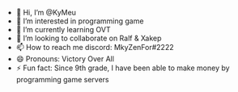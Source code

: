- 👋 Hi, I’m @KyMeu
- 👀 I’m interested in programming game
- 🌱 I’m currently learning OVT
- 💞️ I’m looking to collaborate on Ralf & Xakep
- 📫 How to reach me discord: MkyZenFor#2222
- 😄 Pronouns: Victory Over All
- ⚡ Fun fact: Since 9th grade, I have been able to make money by programming game servers

<!---
KyMeu/KyMeu is a ✨ special ✨ repository because its `README.md` (this file) appears on your GitHub profile.
You can click the Preview link to take a look at your changes.
--->

